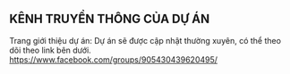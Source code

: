 ﻿## KÊNH TRUYỀN THÔNG CỦA DỰ ÁN

Trang giới thiệu dự án: Dự án sẽ được cập nhật thường xuyên, có thể theo dõi theo link bên dưới.
https://www.facebook.com/groups/905430439620495/
